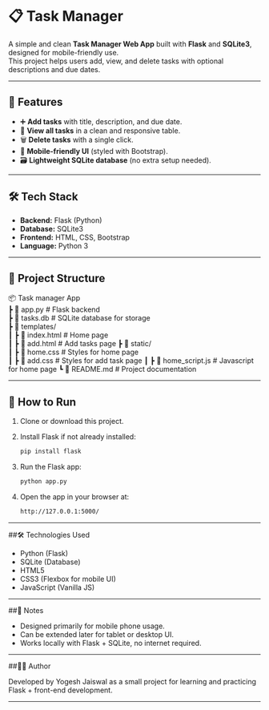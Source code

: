 # 📋 Task Manager

A simple and clean **Task Manager Web App** built with **Flask** and **SQLite3**, designed for mobile-friendly use.  
This project helps users add, view, and delete tasks with optional descriptions and due dates.

---

## 🚀 Features
- ➕ **Add tasks** with title, description, and due date.  
- 📑 **View all tasks** in a clean and responsive table.  
- 🗑 **Delete tasks** with a single click.  
- 📱 **Mobile-friendly UI** (styled with Bootstrap).  
- 🗃 **Lightweight SQLite database** (no extra setup needed).  

---

## 🛠 Tech Stack
- **Backend:** Flask (Python)  
- **Database:** SQLite3  
- **Frontend:** HTML, CSS, Bootstrap  
- **Language:** Python 3  

---

## 📂 Project Structure
📦 Task manager App  
┣ 📜 app.py            # Flask backend  
┣ 📜 tasks.db         # SQLite database for storage  
┣ 📜 templates/  
┃ ┣ 📜 index.html      # Home page  
┃ ┣ 📜 add.html        # Add tasks page
┣ 📜 static/  
┃ ┣ 📜 home.css        # Styles for home page  
┃ ┣ 📜 add.css             # Styles for add task page 
┃ ┣ 📜 home_script.js # Javascript for home page
┗ 📜 README.md         # Project documentation  

---

## 🚀 How to Run  

1. Clone or download this project.  
2. Install Flask if not already installed:  
   ```bash
   pip install flask
   ```
3. Run the Flask app:
   ```bash
   python app.py
   ```


4. Open the app in your browser at:
   ```bash
   http://127.0.0.1:5000/
   ```




---

##🛠️ Technologies Used

- Python (Flask)
- SQLite (Database)
- HTML5
- CSS3 (Flexbox for mobile UI)
- JavaScript (Vanilla JS)



---

##📖 Notes

- Designed primarily for mobile phone usage.
- Can be extended later for tablet or desktop UI.
- Works locally with Flask + SQLite, no internet required.



---

##👨‍💻 Author

Developed by Yogesh Jaiswal as a small project for learning and practicing Flask + front-end development.

---
